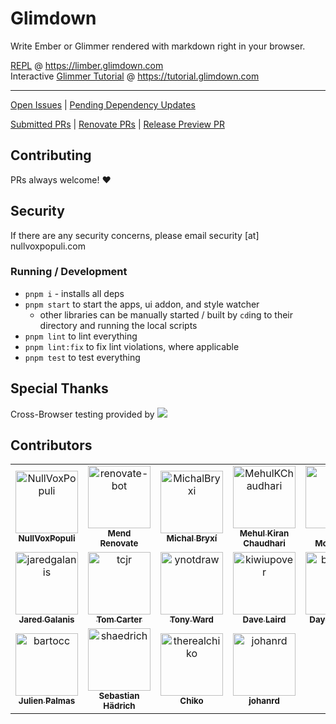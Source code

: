 # Glimdown

Write Ember or Glimmer rendered with markdown right in your browser.


[REPL](https://limber.glimdown.com) @ https://limber.glimdown.com <br>
Interactive [Glimmer Tutorial](https://tutorial.glimdown.com) @ https://tutorial.glimdown.com

-----------------------------------------------------------------

[Open Issues](https://github.com/NullVoxPopuli/limber/issues?q=is%3Aopen+is%3Aissue+-author%3Arenovate%5Bbot%5D) |
[Pending Dependency Updates](https://github.com/NullVoxPopuli/limber/issues/42)

[Submitted PRs](https://github.com/search?q=repo%3ANullVoxPopuli%2Flimber+is%3Apr+-author%3ANullVoxPopuli+-author%3Arenovate%5Bbot%5D+-author%3Agithub-actions%5Bbot%5D&type=pullrequests) |
[Renovate PRs](https://github.com/NullVoxPopuli/limber/pulls/renovate%5Bbot%5D) |
[Release Preview PR](https://github.com/NullVoxPopuli/limber/pulls?q=is%3Aopen+is%3Apr+%22Release+Preview%22) 

## Contributing

PRs always welcome! ❤️

## Security

If there are any security concerns, please email security [at] nullvoxpopuli.com

### Running / Development

- `pnpm i` - installs all deps
- `pnpm start` to start the apps, ui addon, and style watcher
  - other libraries can be manually started / built by `cd`ing to their directory and running the local scripts
- `pnpm lint` to lint everything
- `pnpm lint:fix` to fix lint violations, where applicable
- `pnpm test` to test everything

## Special Thanks

Cross-Browser testing provided by <a href='http://browserstack.com' target='_blank'><img src='https://d2ogrdw2mh0rsl.cloudfront.net/production/images/static/header/header-logo.svg'></a>


## Contributors

<!-- readme: contributors -start -->
<table>
	<tbody>
		<tr>
            <td align="center">
                <a href="https://github.com/NullVoxPopuli">
                    <img src="https://avatars.githubusercontent.com/u/199018?v=4" width="100;" alt="NullVoxPopuli"/>
                    <br />
                    <sub><b>NullVoxPopuli</b></sub>
                </a>
            </td>
            <td align="center">
                <a href="https://github.com/renovate-bot">
                    <img src="https://avatars.githubusercontent.com/u/25180681?v=4" width="100;" alt="renovate-bot"/>
                    <br />
                    <sub><b>Mend Renovate</b></sub>
                </a>
            </td>
            <td align="center">
                <a href="https://github.com/MichalBryxi">
                    <img src="https://avatars.githubusercontent.com/u/847473?v=4" width="100;" alt="MichalBryxi"/>
                    <br />
                    <sub><b>Michal Bryxí</b></sub>
                </a>
            </td>
            <td align="center">
                <a href="https://github.com/MehulKChaudhari">
                    <img src="https://avatars.githubusercontent.com/u/55375534?v=4" width="100;" alt="MehulKChaudhari"/>
                    <br />
                    <sub><b>Mehul Kiran Chaudhari</b></sub>
                </a>
            </td>
            <td align="center">
                <a href="https://github.com/mrloop">
                    <img src="https://avatars.githubusercontent.com/u/12345?v=4" width="100;" alt="mrloop"/>
                    <br />
                    <sub><b>Ewan McDougall</b></sub>
                </a>
            </td>
            <td align="center">
                <a href="https://github.com/johnpatrickanders">
                    <img src="https://avatars.githubusercontent.com/u/66134557?v=4" width="100;" alt="johnpatrickanders"/>
                    <br />
                    <sub><b>John Anders</b></sub>
                </a>
            </td>
		</tr>
		<tr>
            <td align="center">
                <a href="https://github.com/jaredgalanis">
                    <img src="https://avatars.githubusercontent.com/u/6305935?v=4" width="100;" alt="jaredgalanis"/>
                    <br />
                    <sub><b>Jared Galanis</b></sub>
                </a>
            </td>
            <td align="center">
                <a href="https://github.com/tcjr">
                    <img src="https://avatars.githubusercontent.com/u/142243?v=4" width="100;" alt="tcjr"/>
                    <br />
                    <sub><b>Tom Carter</b></sub>
                </a>
            </td>
            <td align="center">
                <a href="https://github.com/ynotdraw">
                    <img src="https://avatars.githubusercontent.com/u/8069555?v=4" width="100;" alt="ynotdraw"/>
                    <br />
                    <sub><b>Tony Ward</b></sub>
                </a>
            </td>
            <td align="center">
                <a href="https://github.com/kiwiupover">
                    <img src="https://avatars.githubusercontent.com/u/647691?v=4" width="100;" alt="kiwiupover"/>
                    <br />
                    <sub><b>Dave Laird</b></sub>
                </a>
            </td>
            <td align="center">
                <a href="https://github.com/bitxplora">
                    <img src="https://avatars.githubusercontent.com/u/12277485?v=4" width="100;" alt="bitxplora"/>
                    <br />
                    <sub><b>Dayo Olutayo</b></sub>
                </a>
            </td>
            <td align="center">
                <a href="https://github.com/neojp">
                    <img src="https://avatars.githubusercontent.com/u/127994?v=4" width="100;" alt="neojp"/>
                    <br />
                    <sub><b>Joan P.</b></sub>
                </a>
            </td>
		</tr>
		<tr>
            <td align="center">
                <a href="https://github.com/bartocc">
                    <img src="https://avatars.githubusercontent.com/u/47953?v=4" width="100;" alt="bartocc"/>
                    <br />
                    <sub><b>Julien Palmas</b></sub>
                </a>
            </td>
            <td align="center">
                <a href="https://github.com/shaedrich">
                    <img src="https://avatars.githubusercontent.com/u/11225821?v=4" width="100;" alt="shaedrich"/>
                    <br />
                    <sub><b>Sebastian Hädrich</b></sub>
                </a>
            </td>
            <td align="center">
                <a href="https://github.com/therealchiko">
                    <img src="https://avatars.githubusercontent.com/u/1927685?v=4" width="100;" alt="therealchiko"/>
                    <br />
                    <sub><b>Chiko</b></sub>
                </a>
            </td>
            <td align="center">
                <a href="https://github.com/johanrd">
                    <img src="https://avatars.githubusercontent.com/u/4601554?v=4" width="100;" alt="johanrd"/>
                    <br />
                    <sub><b>johanrd</b></sub>
                </a>
            </td>
		</tr>
	<tbody>
</table>
<!-- readme: contributors -end -->
